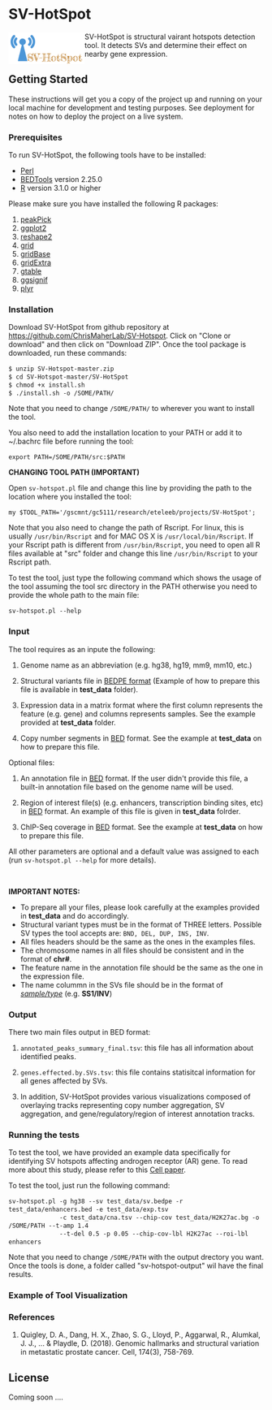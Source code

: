 # SV-HotSpot
<img align="left" width="150" src="images/logo.png">
SV-HotSpot is structural vairant hotspots detection tool. It detects SVs and determine their effect on nearby gene expression. 

##
## Getting Started

These instructions will get you a copy of the project up and running on your local machine for development and testing purposes. See deployment for notes on how to deploy the project on a live system.

### Prerequisites

To run SV-HotSpot, the following tools have to be installed:

* [Perl](https://www.perl.org/get.html)  
* [BEDTools](https://bedtools.readthedocs.io/en/latest/) version 2.25.0
* [R](https://www.r-project.org/) version 3.1.0 or higher 

Please make sure you have installed the following R packages:

 1. [peakPick](https://cran.r-project.org/web/packages/peakPick/vignettes/peakPick-vignette.html)
 2. [ggplot2](https://cran.r-project.org/web/packages/ggplot2/index.html)
 3. [reshape2](https://cran.r-project.org/web/packages/reshape2/)
 4. [grid](https://www.rdocumentation.org/packages/grid/versions/3.5.1)
 5. [gridBase](https://cran.r-project.org/web/packages/gridBase/index.html)
 6. [gridExtra](https://cran.r-project.org/web/packages/gridExtra/index.html)
 7. [gtable](https://cran.r-project.org/web/packages/gtable/index.html)
 8. [ggsignif](https://cran.r-project.org/web/packages/ggsignif/vignettes/intro.html)
 9. [plyr](https://cran.r-project.org/web/packages/plyr/index.html)

### Installation

Download SV-HotSpot from github repository at https://github.com/ChrisMaherLab/SV-Hotspot. Click on "Clone or download" and then click on "Download ZIP".  Once the tool package is downloaded, run these commands:

```
$ unzip SV-Hotspot-master.zip
$ cd SV-Hotspot-master/SV-HotSpot
$ chmod +x install.sh
$ ./install.sh -o /SOME/PATH/
```

Note that you need to change ```/SOME/PATH/``` to wherever you want to install the tool. 
 
You also need to add the installation location to your PATH or add it to ~/.bachrc file before running the tool: 

```
export PATH=/SOME/PATH/src:$PATH
```
<b>CHANGING TOOL PATH (IMPORTANT) </b>

Open ```sv-hotspot.pl``` file and change this line by providing the path to the location where you installed the tool: 

```
my $TOOL_PATH='/gscmnt/gc5111/research/eteleeb/projects/SV-HotSpot';
```
Note that you also need to change the path of Rscript. For linux, this is usually ```/usr/bin/Rscript``` and for MAC OS X is ```/usr/local/bin/Rscript```. If your Rscript path is different from ```/usr/bin/Rscript```, you need to open all R files available at "src" folder and change this line ```/usr/bin/Rscript``` to your Rscript path. 

To test the tool, just type the following command which shows the usage of the tool assuming the tool src directory in the PATH otherwise you need to provide the whole path to the main file:

```
sv-hotspot.pl --help
```

### Input 
The tool requires as an inpute the following:

1. Genome name as an abbreviation (e.g. hg38, hg19, mm9, mm10, etc.)

2. Structural variants file in [BEDPE format](https://bedtools.readthedocs.io/en/latest/content/general-usage.html#bedpe-format) (Example of how to prepare this file is available in <b>test_data</b> folder).

3. Expression data in a matrix format where the first column represents the feature (e.g. gene) and columns represents samples. See the example provided at <b>test_data</b> folder. 

4. Copy number segments in [BED](https://genome.ucsc.edu/FAQ/FAQformat.html) format. See the example at <b>test_data</b> on how to prepare this file.  

Optional files: 

1. An annotation file in [BED](https://genome.ucsc.edu/FAQ/FAQformat.html) format. If the user didn't provide this file, a built-in annotation file based on the genome name will be used. 

1. Region of interest file(s) (e.g. enhancers, transcription binding sites, etc) in [BED](https://genome.ucsc.edu/FAQ/FAQformat.html) format. An example of this file is given in <b>test_data</b> folrder. 

2. ChIP-Seq coverage in [BED](https://genome.ucsc.edu/FAQ/FAQformat.html) format. See the example at <b>test_data</b> on how to prepare this file.  

All other parameters are optional and a default value was assigned to each (run ```sv-hotspot.pl --help``` for more details). 

<br>

<b>IMPORTANT NOTES:</b>

* To prepare all your files, please look carefully at the examples provided in <b>test_data</b> and do accordingly. 
* Structural variant types must be in the format of THREE letters. Possible SV types the tool accepts are: ```BND, DEL, DUP, INS, INV```. 
* All files headers should be the same as the ones in the examples files. 
* The chromosome names in all files should be consistent and in the format of <b>chr#</b>. 
* The feature name in the annotation file should be the same as the one in the expression file. 
* The name colummn in the SVs file should be in the format of <u><i>sample/type</i></u> (e.g. <b>SS1/INV</b>)

### Output 
There two main files output in BED format: 

1. ```annotated_peaks_summary_final.tsv```: this file has all information about identified peaks. 

2. ```genes.effected.by.SVs.tsv```: this file contains statisitcal information for all genes affected by SVs.

3. In addition, SV-HotSpot provides various visualizations composed of overlaying tracks representing copy number aggregation, SV aggregation, and gene/regulatory/region of interest annotation tracks. 

### Running the tests

To test the tool, we have provided an example data specifically for identifying SV hotspots affecting androgen receptor (AR) gene. To read more about this study, please refer to this [Cell paper](https://www.cell.com/cell/abstract/S0092-8674(18)30842-0).

To test the tool, just run the following command:

```
sv-hotspot.pl -g hg38 --sv test_data/sv.bedpe -r test_data/enhancers.bed -e test_data/exp.tsv 
              -c test_data/cna.tsv --chip-cov test_data/H2K27ac.bg -o /SOME/PATH --t-amp 1.4 
              --t-del 0.5 -p 0.05 --chip-cov-lbl H2K27ac --roi-lbl enhancers
```

Note that you need to change ```/SOME/PATH``` with the output drectory you want. Once the tools is done, a folder called "sv-hotspot-output" wil have the final results. 

### Example of Tool Visualization 

### References
1. Quigley, D. A., Dang, H. X., Zhao, S. G., Lloyd, P., Aggarwal, R., Alumkal, J. J., ... & Playdle, D. (2018). Genomic hallmarks and structural variation in metastatic prostate cancer. Cell, 174(3), 758-769.


## License

Coming soon .... 

